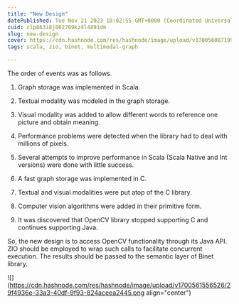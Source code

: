 ```yaml
---
title: "New Design"
datePublished: Tue Nov 21 2023 10:02:55 GMT+0000 (Coordinated Universal Time)
cuid: clp863i8j002709kz4l4891dm
slug: new-design
cover: https://cdn.hashnode.com/res/hashnode/image/upload/v1700560871995/38bb7a60-19b4-48cc-9582-0984259d68c3.jpeg
tags: scala, zio, binet, multimodal-graph

---
```


The order of events was as follows.

1. Graph storage was implemented in Scala.
    
2. Textual modality was modeled in the graph storage.
    
3. Visual modality was added to allow different words to reference one picture and obtain meaning.
    
4. Performance problems were detected when the library had to deal with millions of pixels.
    
5. Several attempts to improve performance in Scala (Scala Native and Int versions) were done with little success.
    
6. A fast graph storage was implemented in C.
    
7. Textual and visual modalities were put atop of the C library.
    
8. Computer vision algorithms were added in their primitive form.
    
9. It was discovered that OpenCV library stopped supporting C and continues supporting Java.
    

So, the new design is to access OpenCV functionality through its Java API. ZIO should be employed to wrap such calls to facilitate concurrent execution. The results should be passed to the semantic layer of Binet library.

![](https://cdn.hashnode.com/res/hashnode/image/upload/v1700561556526/29f4936e-33a3-40df-9f93-824aceea2445.png align="center")